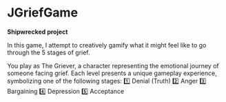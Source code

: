 # JGriefGame

**Shipwrecked project**

In this game, I attempt to creatively gamify what it might feel like to go through the 5 stages of grief.

You play as The Griever, a character representing the emotional journey of someone facing grief.
Each level presents a unique gameplay experience, symbolizing one of the following stages:
1️⃣ Denial (Truth)
2️⃣ Anger
3️⃣ Bargaining
4️⃣ Depression
5️⃣ Acceptance